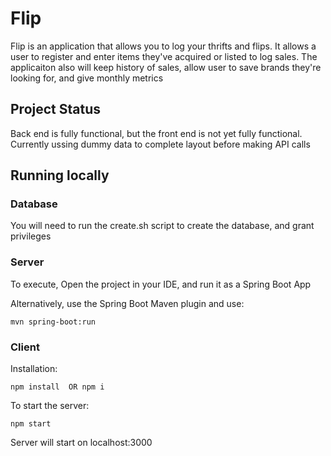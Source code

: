 # Flip

Flip is an application that allows you to log your thrifts and flips. It allows a user to register and enter items they've acquired or listed to log sales. The applicaiton also will keep history of sales, allow user to save brands they're looking for, and give monthly metrics

## Project Status

Back end is fully functional, but the front end is not yet fully functional. Currently ussing dummy data to complete layout before making API calls

## Running locally

### Database

You will need to run the create.sh script to create the database, and grant privileges

### Server

To execute,  Open the project in your IDE, and run it as a Spring Boot App

Alternatively, use the Spring Boot Maven plugin and use: 
```
mvn spring-boot:run 
```

### Client

Installation: 
```
npm install  OR npm i
```

To start the server:
```
npm start
```

Server will start on localhost:3000


